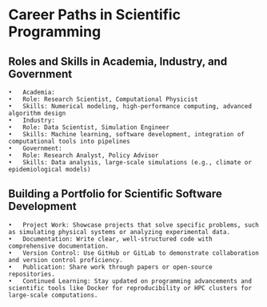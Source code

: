 # Career Paths in Scientific Programming

## Roles and Skills in Academia, Industry, and Government

	•	Academia:
	•	Role: Research Scientist, Computational Physicist
	•	Skills: Numerical modeling, high-performance computing, advanced algorithm design
	•	Industry:
	•	Role: Data Scientist, Simulation Engineer
	•	Skills: Machine learning, software development, integration of computational tools into pipelines
	•	Government:
	•	Role: Research Analyst, Policy Advisor
	•	Skills: Data analysis, large-scale simulations (e.g., climate or epidemiological models)

## Building a Portfolio for Scientific Software Development

	•	Project Work: Showcase projects that solve specific problems, such as simulating physical systems or analyzing experimental data.
	•	Documentation: Write clear, well-structured code with comprehensive documentation.
	•	Version Control: Use GitHub or GitLab to demonstrate collaboration and version control proficiency.
	•	Publication: Share work through papers or open-source repositories.
	•	Continued Learning: Stay updated on programming advancements and scientific tools like Docker for reproducibility or HPC clusters for large-scale computations.